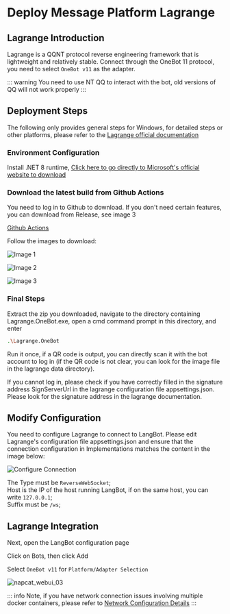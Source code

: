 # Deploy Message Platform Lagrange

## Lagrange Introduction

Lagrange is a QQNT protocol reverse engineering framework that is lightweight and relatively stable. Connect through the OneBot 11 protocol, you need to select `OneBot v11` as the adapter.

::: warning
You need to use NT QQ to interact with the bot, old versions of QQ will not work properly
:::

## Deployment Steps

The following only provides general steps for Windows, for detailed steps or other platforms, please refer to the [Lagrange official documentation](https://lagrangedev.github.io/Lagrange.Doc/v1/Lagrange.OneBot/)

### Environment Configuration

Install .NET 8 runtime, [Click here to go directly to Microsoft's official website to download](https://dotnet.microsoft.com/zh-cn/download/dotnet/thank-you/runtime-desktop-8.0.4-windows-x64-installer)

### Download the latest build from Github Actions

You need to log in to Github to download. If you don't need certain features, you can download from Release, see image 3

[Github Actions](https://github.com/KonataDev/Lagrange.Core/actions)  

Follow the images to download:

![Image 1](/assets/image/zh/deploy/bots/qq/onebot/lagrange/dl_lgr_1.png)

![Image 2](/assets/image/zh/deploy/bots/qq/onebot/lagrange/dl_lgr_2.png)

![Image 3](/assets/image/zh/deploy/bots/qq/onebot/lagrange/dl_lgr_3.png)

### Final Steps

Extract the zip you downloaded, navigate to the directory containing Lagrange.OneBot.exe, open a cmd command prompt in this directory, and enter

```bash
.\Lagrange.OneBot
```

Run it once, if a QR code is output, you can directly scan it with the bot account to log in (if the QR code is not clear, you can look for the image file in the lagrange data directory).  

If you cannot log in, please check if you have correctly filled in the signature address SignServerUrl in the lagrange configuration file appsettings.json. Please look for the signature address in the lagrange documentation.  

## Modify Configuration

You need to configure Lagrange to connect to LangBot. Please edit Lagrange's configuration file appsettings.json and ensure that the connection configuration in Implementations matches the content in the image below:

![Configure Connection](/assets/image/zh/deploy/bots/qq/onebot/lagrange/config_lgr.png)

The Type must be `ReverseWebSocket`;  
Host is the IP of the host running LangBot, if on the same host, you can write `127.0.0.1`;   
Suffix must be `/ws`;  

## Lagrange Integration

Next, open the LangBot configuration page

Click on Bots, then click Add

Select `OneBot v11` for `Platform/Adapter Selection`

![napcat_webui_03](/assets/image/zh/deploy/bots/qq/onebot/napcat/napcat_webui_03.png)

::: info
Note, if you have network connection issues involving multiple docker containers, please refer to [Network Configuration Details](/en/workshop/network-details)
:::
